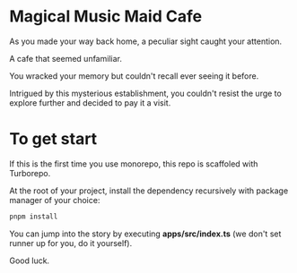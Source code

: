 # Magical Music Maid Cafe

As you made your way back home, a peculiar sight caught your attention.

A cafe that seemed unfamiliar.

You wracked your memory but couldn't recall ever seeing it before.

Intrigued by this mysterious establishment, you couldn't resist the urge to explore further and decided to pay it a visit.

# To get start

If this is the first time you use monorepo, this repo is scaffoled with Turborepo.

At the root of your project, install the dependency recursively with package manager of your choice:

```bash
pnpm install
```

You can jump into the story by executing **apps/src/index.ts** (we don't set runner up for you, do it yourself).

Good luck.
